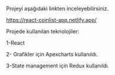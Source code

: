 Projeyi aşağıdaki linkten inceleyebilirsiniz.

https://react-coinlist-app.netlify.app/

Projede kullanılan teknolojiler:

1-React

2- Grafikler için Apexcharts kullanıldı.

3-State management için Redux kullanıldı.


